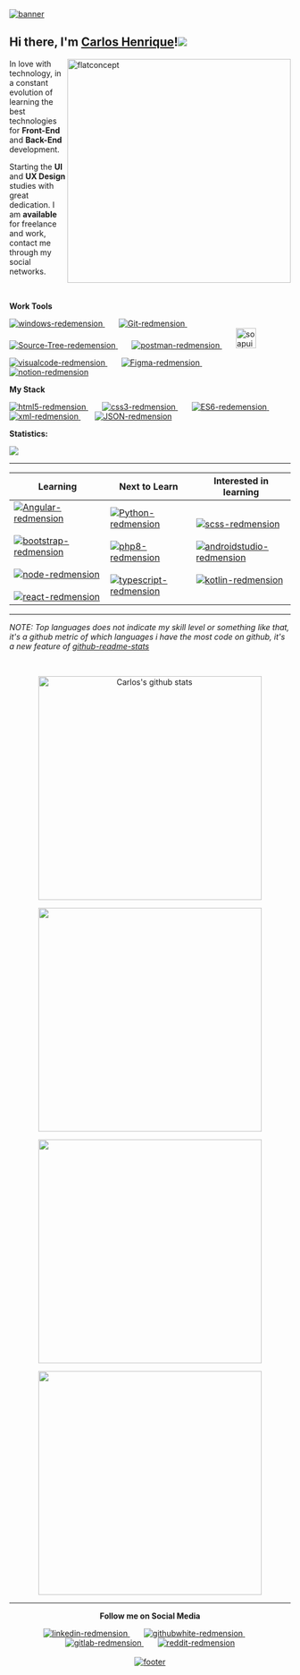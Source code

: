 <a href="#">
    <img width="auto" src="https://i.ibb.co/XS68v06/banner.png" alt="banner" border="0" />
</a>

## Hi there, I'm [Carlos Henrique]()!<a href="#"><img src="https://github.githubassets.com/images/icons/emoji/octocat.png"></a>

<a href="#">
    <img src="https://i.ibb.co/zPZrdcM/flatdesignconcept.png" min-width="400px" max-width="400px" width="400px" align="right" alt="flatconcept">
</a>
<p align="left">
In love with
technology, in a constant evolution of learning the best technologies for <strong>Front-End</strong>
 and <strong>Back-End</strong> development.
</p>
<p align="left">
Starting the <strong>UI</strong> and <strong>UX Design</strong> studies with great dedication. I am <strong>available</strong> for freelance and work, contact me through my social networks.
</p>
<br>

**Work Tools**

<p>
</p>

<p align="left">
        <a href="https://www.microsoft.com/pt-br/windows/" target="_blank">
        <img src="https://i.ibb.co/NFXK02X/windows-redemension.png" alt="windows-redemension" title="Windows 10" border="0" />
        </a>&ensp;&ensp;&ensp;
              <a href="https://git-scm.com/" target="_blank">
              <img src="https://i.ibb.co/6ZQCtTp/Git-redmension.png" alt="Git-redmension" title="Git" border="0" />
              </a>&ensp;&ensp;&ensp;
                    <a href="https://www.sourcetreeapp.com/" target="_blank">
                    <img src="https://i.ibb.co/kxWq8b0/Source-Tree-redemension.png" alt="Source-Tree-redemension" title="Sourcetree" border="0" />
                        </a>&ensp;&ensp;&ensp;
                        <a href="https://www.postman.com/" target="_blank">
                        <img src="https://i.ibb.co/0yc9N97/postman-redmension.png" alt="postman-redmension"  title="Postman"border="0" />
                        </a>&ensp;&ensp;&ensp;
                              <a href="https://www.soapui.org/" target="_blank">
                              <img src="https://i.ibb.co/cF1Pyn8/soapui-redmension.png" width="36px" alt="soapui-redmension" title ="Soap-UI" border="0" />
</a>
</p>

<p align="left">
    <a href="https://code.visualstudio.com/" target="_blank">
    <img src="https://i.ibb.co/4VFjd1t/visualcode-redmension.png" alt="visualcode-redmension" title="VS Code" border="0" />
    </a>&ensp;&ensp;&ensp;
        <a href="https://www.figma.com/" target="_blank">
        <img src="https://i.ibb.co/K737QdN/Figma-redmension.png" alt="Figma-redmension" title="Figma"border="0" />
        </a>&ensp;&ensp;&ensp;
            <a href="https://www.notion.so/login" target="_blank">
            <img src="https://i.ibb.co/jG5GySm/notion-redmension.png" alt="notion-redmension" title="Notion" border="0" />
            </a>
</p>


**My Stack**

<p>
</p>

<p align="left">
    <a href="https://developer.mozilla.org/pt-BR/docs/Web/HTML/HTML5">
    <img src="https://i.ibb.co/Q9x7wn0/html5-redmension.png" alt="html5-redmension" title="HTML5" border="0" />
    </a>&ensp;&ensp;&ensp;
        <a href="https://www.w3schools.com/css/">
        <img src="https://i.ibb.co/zZtwrHv/css3-redmension.png" alt="css3-redmension" title="CSS3" border="0" />
        </a>&ensp;&ensp;&ensp;
            <a href="https://www.ecma-international.org/publications-and-standards/standards/ecma-262/">
            <img src="https://i.ibb.co/1vZNsFg/ES6-redemension.png" alt="ES6-redemension" title="ECMAScript" border="0" />
            </a>&ensp;&ensp;&ensp;
                <a href="https://www.w3.org/TR/REC-xml/">
                <img src="https://i.ibb.co/Sx1SRs8/xml-redmension.png" alt="xml-redmension" title="XML" border="0" />
                </a>&ensp;&ensp;&ensp;
                      <a href="https://www.json.org/json-en.html">
                      <img src="https://i.ibb.co/WD3shv6/JSON-redmension.png" alt="JSON-redmension" border="0" />
</a>
</p>


**Statistics:**

![](https://komarev.com/ghpvc/?username=devCarlosHenSil&color=blueviolet&style=flat)

---

<table width="100%">
  <thead>
    <tr>
      <th>Learning</th>
      <th>Next to Learn</th>
      <th>Interested in learning</th>
    </tr>
  </thead>
  <tbody>
    <tr>
      <td>
            <a href="https://angular.io/">
            <img src="https://i.ibb.co/fSHpZcK/Angular-redmension.png" alt="Angular-redmension" title="Angular"  border="0" />
            </a>&ensp;&ensp;&ensp;
                  <a href="https://getbootstrap.com/">
                  <img src="https://i.ibb.co/y4khFPj/bootstrap-redmension.png" alt="bootstrap-redmension" title="Bootstrap" border="0" />
                  </a>&ensp;&ensp;&ensp;
                      <a href="https://nodejs.org/en/">
                      <img src="https://i.ibb.co/7Ns7b5W/node-redmension.png" alt="node-redmension" title="Node.Js" border="0" />
                      </a>&ensp;&ensp;&ensp;
                          <a href="https://pt-br.reactjs.org/">
                          <img src="https://i.ibb.co/TccNxn6/react-redmension.png" alt="react-redmension" title="React" border="0" />
                          </a> 
      </td>
      <td>
        <a href="https://www.python.org/">
        <img src="https://i.ibb.co/zZt8gcN/Python-redmension.png" alt="Python-redmension" title="Python" border="0" />
        </a>&ensp;&ensp;&ensp;
              <a href="https://www.php.net/">
              <img src="https://i.ibb.co/JzxTTLP/php8-redmension.png" alt="php8-redmension" alt="php8-redmension" title="PHP8" border="0" />
              </a>&ensp;&ensp;&ensp;
                  <a href="https://www.typescriptlang.org/">
                  <img src="https://i.ibb.co/TM7HFJb/typescript-redmension.png" alt="typescript-redmension" title="TypeScript" border="0" />
                  </a>
      </td>
      <td>
        <a href="https://sass-lang.com/documentation/syntax">
        <img src="https://i.ibb.co/FsGpytB/scss-redmension.png" alt="scss-redmension" title="SCSS" border="0" />
        </a>&ensp;&ensp;&ensp;
              <a href="https://developer.android.com/studio">
              <img src="https://i.ibb.co/fQP8ZtY/androidstudio-redmension.png" alt="androidstudio-redmension" title="Android Studio" border="0" />
              </a>&ensp;&ensp;&ensp;
                    <a href="https://kotlinlang.org/">
                    <img src="https://i.ibb.co/YPTFgHF/kotlin-redmension.png" alt="kotlin-redmension" title="Kotlin" border="0" />
                    </a>
      </td>       
    </tr>
  </tbody>
</table>

</p>

---


_NOTE: Top languages does not indicate my skill level or something like that, it's a github metric of which languages i have the most code on github, it's a new feature of [github-readme-stats](https://github.com/anuraghazra/github-readme-stats)_

<br/>

<center>
    <tr>
      <td>
        <p align="center">
          <a href="#">
          <img width="400px" align="center" src="https://github-readme-stats.vercel.app/api?username=devCarlosHenSil&hide_border=true&show_icons=true&include_all_commits=true&theme=synthwave" alt="Carlos's github stats" border="0" />
          </a>
       </p>
      </td>
    </tr>
      <td>
        <p align="center">
          <a href="#">
          <img width="400px" align="center" src="https://github-readme-stats.vercel.app/api/top-langs?username=devCarlosHenSil&hide_border=true&layout=compact&langs_count=20&theme=synthwave" border="0" />
          </a>
       </p>
      </td>
    <tr>
      <td>
        <p align="center">
          <a href="#">
          <img width="400px" align="center" src="https://github-readme-stats.vercel.app/api/wakatime?username=devXcodeZero&hide_border=true&theme=synthwave&langs_count=20&layout=compact&v2&" border="0" />
          </a>
        </p>
      </td>
    </tr>
    <tr>
      <td>
      <p align="center">
        <a href="#">
          <img width="400px" align="center" src="https://github-readme-streak-stats.herokuapp.com/?user=devCarlosHenSil&hide_border=true&theme=synthwave" border="0" />
          </a>
      </p>
      </td>
    </tr>

</center>

---
<p align="center">
<strong>Follow me on Social Media</strong>
</p>
<p>
</p>

<p align="center">
    <a href="https://www.linkedin.com/in/carlos-henrique-silva-dev/" target="_blank">
    <img src="https://i.ibb.co/2sC0pB6/linkedin-redmension.png" alt="linkedin-redmension" title="Linkedin" border="0" />
    </a>&ensp;&ensp;&ensp;
        <a href="https://github.com/devCarlosHenSil"target="_blank">
        <img src="https://i.ibb.co/23MV8MP/githubwhite-redmension.png" alt="githubwhite-redmension" title="GitHub" border="0" />
        </a>&ensp;&ensp;&ensp;
            <a href="#"target="_blank">
            <img src="https://i.ibb.co/YdbgMTG/gitlab-redmension.png" alt="gitlab-redmension" title="GitLab" border="0" />
            </a>&ensp;&ensp;&ensp;
                <a href="https://www.reddit.com/user/LendaryStarkS"target="_blank">
                <img src="https://i.ibb.co/TWnGSvT/reddit-redmension.png" alt="reddit-redmension" title="Reddit" border="0" />
                </a>
<br/>
<br/>
<a href="#">
<img width= "auto" src="https://i.ibb.co/2KTf5Lh/footer.png" alt="footer" border="0" />
</a>